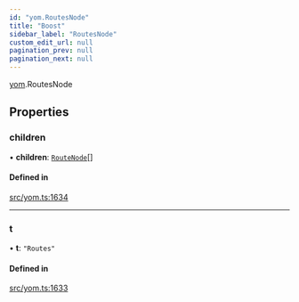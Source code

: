 ```yaml
---
id: "yom.RoutesNode"
title: "Boost"
sidebar_label: "RoutesNode"
custom_edit_url: null
pagination_prev: null
pagination_next: null
---
```


[yom](../namespaces/yom.md).RoutesNode

## Properties

### children

• **children**: [`RouteNode`](yom.RouteNode.md)[]

#### Defined in

[src/yom.ts:1634](https://github.com/yolmio/boost/blob/b239488/src/yom.ts#L1634)

___

### t

• **t**: ``"Routes"``

#### Defined in

[src/yom.ts:1633](https://github.com/yolmio/boost/blob/b239488/src/yom.ts#L1633)
